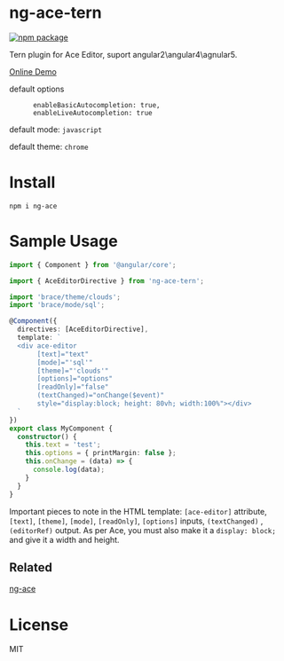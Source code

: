 # ng-ace-tern

[![npm package](https://img.shields.io/npm/v/ng-ace-tern.svg)](https://www.npmjs.org/package/ng-ace-tern)

Tern plugin for Ace Editor, suport angular2\angular4\agnular5. 

[Online Demo](http://giscafer.github.io/ng-ace-tern)


default options

```
      enableBasicAutocompletion: true,
      enableLiveAutocompletion: true
```

default mode: `javascript`

default theme: `chrome`


# Install

`npm i ng-ace`

# Sample Usage

```ts
import { Component } from '@angular/core';

import { AceEditorDirective } from 'ng-ace-tern';

import 'brace/theme/clouds';
import 'brace/mode/sql';

@Component({
  directives: [AceEditorDirective],
  template: `
  <div ace-editor
       [text]="text"
       [mode]="'sql'"
       [theme]="'clouds'"
       [options]="options"
       [readOnly]="false"
       (textChanged)="onChange($event)"
       style="display:block; height: 80vh; width:100%"></div>
  `
})
export class MyComponent {
  constructor() {
    this.text = 'test';
    this.options = { printMargin: false };
    this.onChange = (data) => {
      console.log(data);
    }
  }
}
```
Important pieces to note in the HTML template: `[ace-editor]` attribute, `[text]`, `[theme]`, `[mode]`, `[readOnly]`, `[options]` inputs, `(textChanged)` ,`(editorRef)` output. As per Ace, you must also make it a `display: block;` and give it a width and height.


## Related

[ng-ace](https://github.com/giscafer/ng-ace)

# License 

MIT
